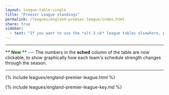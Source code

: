 ```yaml
---
layout: league-table-single
title: "Premier League standings"
permalink: /leagues/england-premier-league/index.html
share: true
sidebar:
  - text: "If you want to use the *alt-3.uk* league tables elsewhere, please be sure to read the [License and Disclaimer](/about/license) page first."
---
```


-----

**<span style="color:darkgreen">\*\* New \*\*</span>** --- The numbers in the **sched** column of the table are now clickable, 
to show graphically how each team's schedule strength changes through the season.

-----

{% include leagues/england-premier-league.html %}

{% include leagues/england-premier-league-key.md %}




